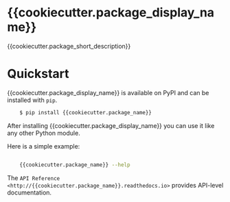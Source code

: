 # {{cookiecutter.package_display_name}}

{{cookiecutter.package_short_description}}


# Quickstart

{{cookiecutter.package_display_name}} is available on PyPI and can be installed with `pip`.

```bash
    $ pip install {{cookiecutter.package_name}}
```

After installing {{cookiecutter.package_display_name}} you can use it like any other Python module.

Here is a simple example:

```bash

    {{cookiecutter.package_name}} --help
```
The `API Reference <http://{{cookiecutter.package_name}}.readthedocs.io>` provides API-level documentation.
